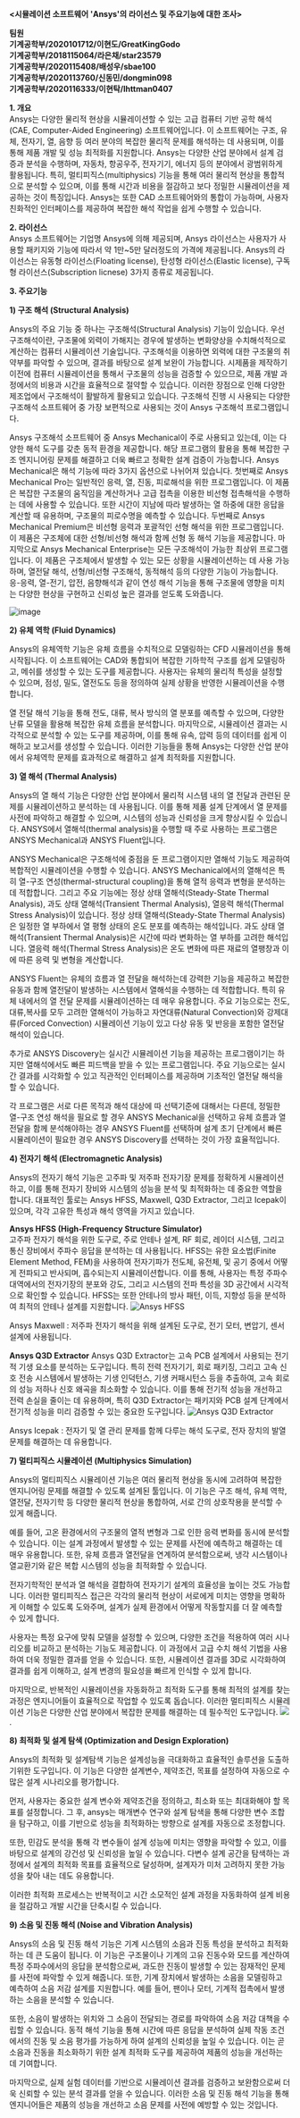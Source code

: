 **<시뮬레이션 소프트웨어 'Ansys'의 라이선스 및 주요기능에 대한 조사>**

**팀원**  
**기계공학부/2020101712/이현도/GreatKingGodo  
기계공학부/2018115064/라은채/star23579  
기계공학부/2020115408/배성우/sbae100  
기계공학부/2020113760/신동민/dongmin098  
기계공학부/2020116333/이현탁/lhttman0407**


**1. 개요**  
   Ansys는 다양한 물리적 현상을 시뮬레이션할 수 있는 고급 컴퓨터 기반 공학 해석(CAE, Computer-Aided Engineering) 소프트웨어입니다. 
이 소프트웨어는 구조, 유체, 전자기, 열, 음향 등 여러 분야의 복잡한 물리적 문제를 해석하는 데 사용되며, 이를 통해 제품 개발 및 성능 최적화를 지원합니다.
Ansys는 다양한 산업 분야에서 설계 검증과 분석을 수행하며, 자동차, 항공우주, 전자기기, 에너지 등의 분야에서 광범위하게 활용됩니다. 
특히, 멀티피직스(multiphysics) 기능을 통해 여러 물리적 현상을 통합적으로 분석할 수 있으며, 이를 통해 시간과 비용을 절감하고 보다 정밀한 시뮬레이션을 제공하는 것이 특징입니다. 
Ansys는 또한 CAD 소프트웨어와의 통합이 가능하며, 사용자 친화적인 인터페이스를 제공하여 복잡한 해석 작업을 쉽게 수행할 수 있습니다.


**2. 라이선스**  
 Ansys 소프트웨어는 기업명 Ansys에 의해 제공되며, Ansys 라이선스는 사용자가 사용할 패키지와 기능에 따라서 약 1만~5만 달러정도의 가격에 제공됩니다.
Ansys의 라이선스는 유동형 라이선스(Floating license), 탄성형 라이선스(Elastic license), 구독형 라이선스(Subscription licnese) 3가지 종류로 제공됩니다.


**3. 주요기능**

**1) 구조 해석 (Structural Analysis)**  

Ansys의 주요 기능 중 하나는 구조해석(Structural Analysis) 기능이 있습니다. 
우선 구조해석이란, 구조물에 외력이 가해지는 경우에 발생하는 변화양상을 수치해석적으로 계산하는 컴퓨터 시뮬레이션 기술입니다. 
구조해석을 이용하면 외력에 대한 구조물의 취약부를 파악할 수 있으며, 결과를 바탕으로 설계 보완이 가능합니다.
시제품을 제작하기 이전에 컴퓨터 시뮬레이션을 통해서 구조물의 성능을 검증할 수 있으므로, 제품 개발 과정에서의 비용과 시간을 효율적으로 절약할 수 있습니다. 
이러한 장점으로 인해 다양한 제조업에서 구조해석이 활발하게 활용되고 있습니다. 구조해석 진행 시 사용되는 다양한 구조해석 소프트웨어 중 가장 보편적으로 사용되는 것이 Ansys 구조해석 프로그램입니다.

Ansys 구조해석 소프트웨어 중 Ansys Mechanical이 주로 사용되고 있는데, 이는 다양한 해석 도구를 갖춘 동적 환경을 제공합니다. 
해당 프로그램의 활용을 통해 복잡한 구조 엔지니어링 문제를 해결하고 더욱 빠르고 정확한 설계 검증이 가능합니다. Ansys Mechanical은 해석 기능에 따라 3가지 옵션으로 나뉘어져 있습니다. 
첫번째로 Ansys Mechanical Pro는 일반적인 응력, 열, 진동, 피로해석을 위한 프로그램입니다. 
이 제품은 복잡한 구조물의 움직임을 계산하거나 고급 접촉을 이용한 비선형 접촉해석을 수행하는 데에 사용할 수 있습니다. 
또한 시간이 지남에 따라 발생하는 열 하중에 대한 응답을 계산할 때 유용하며, 구조물의 피로수명을 예측할 수 있습니다. 
두번째로 Ansys Mechanical Premium은 비선형 응력과 포괄적인 선형 해석을 위한 프로그램입니다. 이 제품은 구조체에 대한 선형/비선형 해석과 함께 선형 동 해석 기능을 제공합니다. 
마지막으로 Ansys Mechanical Enterprise는 모든 구조해석이 가능한 최상위 프로그램입니다. 
이 제품은 구조체에서 발생할 수 있는 모든 상황을 시뮬레이션하는 데 사용 가능하며, 열전달 해석, 선형/비선형 구조해석, 동적해석 등의 다양한 기능이 가능합니다. 
응-응력, 열-전기, 압전, 음향해석과 같이 연성 해석 기능을 통해 구조물에 영향을 미치는 다양한 현상을 구현하고 신뢰성 높은 결과를 얻도록 도와줍니다.

![image](https://github.com/user-attachments/assets/8811fb99-cacc-4a14-a8c7-127eefe22d5a)

**2) 유체 역학 (Fluid Dynamics)**

Ansys의 유체역학 기능은 유체 흐름을 수치적으로 모델링하는 CFD 시뮬레이션을 통해 시작됩니다. 
이 소프트웨어는 CAD와 통합되어 복잡한 기하학적 구조를 쉽게 모델링하고, 메쉬를 생성할 수 있는 도구를 제공합니다. 
사용자는 유체의 물리적 특성을 설정할 수 있으며, 점성, 밀도, 열전도도 등을 정의하여 실제 상황을 반영한 시뮬레이션을 수행합니다.

열 전달 해석 기능을 통해 전도, 대류, 복사 방식의 열 분포를 예측할 수 있으며, 다양한 난류 모델을 활용해 복잡한 유체 흐름을 분석합니다. 
마지막으로, 시뮬레이션 결과는 시각적으로 분석할 수 있는 도구를 제공하며, 이를 통해 유속, 압력 등의 데이터를 쉽게 이해하고 보고서를 생성할 수 있습니다. 
이러한 기능들을 통해 Ansys는 다양한 산업 분야에서 유체역학 문제를 효과적으로 해결하고 설계 최적화를 지원합니다.

**3) 열 해석 (Thermal Analysis)**  

Ansys의 열 해석 기능은 다양한 산업 분야에서 물리적 시스템 내의 열 전달과 관련된 문제를 시뮬레이션하고 분석하는 데 사용됩니다. 이를 통해 제품 설계 단계에서 열 문제를 사전에 파악하고 해결할 수 있으며, 시스템의 성능과 신뢰성을 크게 향상시킬 수 있습니다. ANSYS에서 열해석(thermal analysis)을 수행할 때 주로 사용하는 프로그램은 ANSYS Mechanical과 ANSYS Fluent입니다.

ANSYS Mechanical은 구조해석에 중점을 둔 프로그램이지만 열해석 기능도 제공하여 복합적인 시뮬레이션을 수행할 수 있습니다. ANSYS Mechanical에서의 열해석은 특히 열-구조 연성(thermal-structural coupling)을 통해 열적 응력과 변형을 분석하는 데 적합합니다. 그리고 주요 기능에는 정상 상태 열해석(Steady-State Thermal Analysis), 과도 상태 열해석(Transient Thermal Analysis), 열응력 해석(Thermal Stress Analysis)이 있습니다. 정상 상태 열해석(Steady-State Thermal Analysis)은 일정한 열 부하에서 열 평형 상태의 온도 분포를 예측하는 해석입니다. 과도 상태 열해석(Transient Thermal Analysis)은 시간에 따라 변화하는 열 부하를 고려한 해석입니다. 열응력 해석(Thermal Stress Analysis)은 온도 변화에 따른 재료의 열팽창과 이에 따른 응력 및 변형을 계산합니다.

ANSYS Fluent는 유체의 흐름과 열 전달을 해석하는데 강력한 기능을 제공하고 복잡한 유동과 함께 열전달이 발생하는 시스템에서 열해석을 수행하는 데 적합합니다. 특히 유체 내에서의 열 전달 문제를 시뮬레이션하는 데 매우 유용합니다. 주요 기능으로는 전도,대류,복사를 모두 고려한 열해석이 가능하고 자연대류(Natural Convection)와 강제대류(Forced Convection) 시뮬레이션 기능이 있고 다상 유동 및 반응을 포함한 열전달 해석이 있습니다.

추가로 ANSYS Discovery는 실시간 시뮬레이션 기능을 제공하는 프로그램이기는 하지만 열해석에서도 빠른 피드백을 받을 수 있는 프로그램입니다. 주요 기능으로는 실시간 결과를 시각화할 수 있고 직관적인 인터페이스를 제공하며 기초적인 열전달 해석을 할 수 있습니다.

각 프로그램은 서로 다른 목적과 해석 대상에 따 선택기준에 대해서는 다른데, 정밀한 열-구조 연성 해석을 필요로 할 경우 ANSYS Mechanical을 선택하고 유체 흐름과 열 전달을 함께 분석해야하는 경우 ANSYS Fluent를 선택하며 설계 초기 단계에서 빠른 시뮬레이션이 필요한 경우 ANSYS Discovery를 선택하는 것이 가장 효율적입니다. 


**4) 전자기 해석 (Electromagnetic Analysis)**  

Ansys의 전자기 해석 기능은 고주파 및 저주파 전자기장 문제를 정확하게 시뮬레이션하고, 이를 통해 전자기 장비와 시스템의 성능을 분석 및 최적화하는 데 중요한 역할을 합니다.
대표적인 툴로는 Ansys HFSS, Maxwell, Q3D Extractor, 그리고 Icepak이 있으며, 각각 고유한 특성과 해석 영역을 가지고 있습니다.

**Ansys HFSS (High-Frequency Structure Simulator)**  
고주파 전자기 해석을 위한 도구로, 주로 안테나 설계, RF 회로, 레이더 시스템, 그리고 통신 장비에서 주파수 응답을 분석하는 데 사용됩니다. 
HFSS는 유한 요소법(Finite Element Method, FEM)을 사용하여 전자기파가 전도체, 유전체, 및 공기 중에서 어떻게 전파되고 반사되며, 흡수되는지 시뮬레이션합니다. 
이를 통해, 사용자는 특정 주파수 대역에서의 전자기장의 분포와 강도, 그리고 시스템의 전파 특성을 3D 공간에서 시각적으로 확인할 수 있습니다. 
HFSS는 또한 안테나의 방사 패턴, 이득, 지향성 등을 분석하여 최적의 안테나 설계를 지원합니다. 
![Ansys HFSS](https://simutechgroup.com/wp-content/uploads/2021/04/Ansys_HFSS.jpg)

Ansys Maxwell : 저주파 전자기 해석을 위해 설계된 도구로, 전기 모터, 변압기, 센서 설계에 사용됩니다.


**Ansys Q3D Extractor**
Ansys Q3D Extractor는 고속 PCB 설계에서 사용되는 전기적 기생 요소를 분석하는 도구입니다. 특히 전력 전자기기, 회로 패키징, 그리고 고속 신호 전송 시스템에서 발생하는 기생 인덕턴스, 기생 커패시턴스 등을 추출하여, 고속 회로의 성능 저하나 신호 왜곡을 최소화할 수 있습니다. 이를 통해 전기적 성능을 개선하고 전력 손실을 줄이는 데 유용하며, 특히 Q3D Extractor는 패키지와 PCB 설계 단계에서 전기적 성능을 미리 검증할 수 있는 중요한 도구입니다.
![Ansys Q3D Extractor](https://www.padtinc.com/simulation/wp-content/uploads/2021/10/sim-product-ansys-q3d-extractor-1.png)

Ansys Icepak : 전자기 및 열 관리 문제를 함께 다루는 해석 도구로, 전자 장치의 발열 문제를 해결하는 데 유용합니다.





**7) 멀티피직스 시뮬레이션 (Multiphysics Simulation)**

Ansys의 멀티피직스 시뮬레이션 기능은 여러 물리적 현상을 동시에 고려하여 복잡한 엔지니어링 문제를 해결할 수 있도록 설계된 툴입니다. 이 기능은 구조 해석, 유체 역학, 열전달, 전자기학 등 다양한 물리적 현상을 통합하여, 서로 간의 상호작용을 분석할 수 있게 해줍니다.

예를 들어, 고온 환경에서의 구조물의 열적 변형과 그로 인한 응력 변화를 동시에 분석할 수 있습니다. 이는 설계 과정에서 발생할 수 있는 문제를 사전에 예측하고 해결하는 데 매우 유용합니다. 또한, 유체 흐름과 열전달을 연계하여 분석함으로써, 냉각 시스템이나 열교환기와 같은 복합 시스템의 성능을 최적화할 수 있습니다.

전자기학적인 분석과 열 해석을 결합하여 전자기기 설계의 효율성을 높이는 것도 가능합니다. 이러한 멀티피직스 접근은 각각의 물리적 현상이 서로에게 미치는 영향을 명확하게 이해할 수 있도록 도와주며, 설계가 실제 환경에서 어떻게 작동할지를 더 잘 예측할 수 있게 합니다.

사용자는 특정 요구에 맞춰 모델을 설정할 수 있으며, 다양한 조건을 적용하여 여러 시나리오를 비교하고 분석하는 기능도 제공합니다. 이 과정에서 고급 수치 해석 기법을 사용하여 더욱 정밀한 결과를 얻을 수 있습니다. 또한, 시뮬레이션 결과를 3D로 시각화하여 결과를 쉽게 이해하고, 설계 변경의 필요성을 빠르게 인식할 수 있게 합니다.

마지막으로, 반복적인 시뮬레이션을 자동화하고 최적화 도구를 통해 최적의 설계를 찾는 과정은 엔지니어들이 효율적으로 작업할 수 있도록 돕습니다. 이러한 멀티피직스 시뮬레이션 기능은 다양한 산업 분야에서 복잡한 문제를 해결하는 데 필수적인 도구입니다.
![](https://images.ansys.com/is/image/ansys/multiphysics-model-2?wid=995&fmt=png-alpha&op_usm=0.9,1.0,20,0&fit=constrain,0).

**8) 최적화 및 설계 탐색 (Optimization and Design Exploration)**

Ansys의 최적화 및 설계탐색 기능은 설계성능을 극대화하고 효율적인 솔루션을 도출하기위한 도구입니다. 
이 기능은 다양한 설계변수, 제약조건, 목표를 설정하여 자동으로 수많은 설계 시나리오를 평가합니다.

먼저, 사용자는 중요한 설계 변수와 제약조건을 정의하고, 최소화 또는 최대화해야 할 목표를 설정합니다.
그 후, ansys는 매개변수 연구와 설계 탐색을 통해 다양한 변수 조합을 탐구하고, 이를 기반으로 성능을 최적화하는 방향으로 설계를 자동으로 조정합니다.

또한, 민감도 분석을 통해 각 변수들이 설계 성능에 미치는 영향을 파악할 수 있고, 이를 바탕으로 설계의 강건성 및 신뢰성을 높일 수 있습니다. 
다변수 설계 공간을 탐색하는 과정에서 설계의 최적화 목표를 효율적으로 달성하며, 설계자가 미처 고려하지 못한 가능성을 찾아 내는 데도 유용합니다.

이러한 최적화 프로세스는 반복적이고 시간 소모적인 설계 과정을 자동화하여 설계 비용을 절감하고 개발 시간을 단축시킬 수 있습니다.


**9) 소음 및 진동 해석 (Noise and Vibration Analysis)**

Ansys의 소음 및 진동 해석 기능은 기계 시스템의 소음과 진동 특성을 분석하고 최적화하는 데 큰 도움이 됩니다. 이 기능은 구조물이나 기계의 고유 진동수와 모드를 계산하여 특정 주파수에서의 응답을 분석함으로써, 과도한 진동이 발생할 수 있는 잠재적인 문제를 사전에 파악할 수 있게 해줍니다. 또한, 기계 장치에서 발생하는 소음을 모델링하고 예측하여 소음 저감 설계를 지원합니다. 예를 들어, 팬이나 모터, 기계적 접촉에서 발생하는 소음을 분석할 수 있습니다.

또한, 소음이 발생하는 위치와 그 소음이 전달되는 경로를 파악하여 소음 저감 대책을 수립할 수 있습니다. 동적 해석 기능을 통해 시간에 따른 응답을 분석하여 실제 작동 조건에서의 진동 및 소음 평가를 가능하게 하여 설계의 신뢰성을 높일 수 있습니다. 이는 곧 소음과 진동을 최소화하기 위한 설계 최적화 도구를 제공하여 제품의 성능을 개선하는 데 기여합니다.

마지막으로, 실제 실험 데이터를 기반으로 시뮬레이션 결과를 검증하고 보완함으로써 더욱 신뢰할 수 있는 분석 결과를 얻을 수 있습니다. 이러한 소음 및 진동 해석 기능을 통해 엔지니어들은 제품의 성능을 개선하고 소음 문제를 사전에 예방할 수 있는 것입니다.
